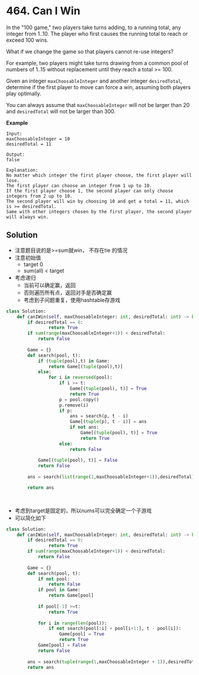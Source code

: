 # 464. Can I Win

In the "100 game," two players take turns adding, to a running total, any integer from 1..10. The player who first causes the running total to reach or exceed 100 wins.

What if we change the game so that players cannot re-use integers?

For example, two players might take turns drawing from a common pool of numbers of 1..15 without replacement until they reach a total >= 100.

Given an integer `maxChoosableInteger` and another integer `desiredTotal`, determine if the first player to move can force a win, assuming both players play optimally.

You can always assume that `maxChoosableInteger` will not be larger than 20 and `desiredTotal` will not be larger than 300.

**Example**

```
Input:
maxChoosableInteger = 10
desiredTotal = 11

Output:
false

Explanation:
No matter which integer the first player choose, the first player will lose.
The first player can choose an integer from 1 up to 10.
If the first player choose 1, the second player can only choose integers from 2 up to 10.
The second player will win by choosing 10 and get a total = 11, which is >= desiredTotal.
Same with other integers chosen by the first player, the second player will always win.
```



## Solution

* 注意题目说的是>=sum就win， 不存在tie 的情况
* 注意初始值
  * target 0
  * sum(all) < target
* 考虑递归
  * 当前可以确定赢，返回
  * 否则遍历所有点，返回对手是否确定赢
  * 考虑到子问题重复，使用hashtable存游戏



```python
class Solution:
    def canIWin(self, maxChoosableInteger: int, desiredTotal: int) -> bool:
        if desiredTotal == 0:
                return True
        if sum(range(maxChoosableInteger+1)) < desiredTotal:
            return False
        
        Game = {}
        def search(pool, t):
            if (tuple(pool),t) in Game:
                return Game[(tuple(pool),t)]
            else:
                for i in reversed(pool):
                    if i >= t:
                        Game[(tuple(pool), t)] = True
                        return True
                    p = pool.copy()
                    p.remove(i)
                    if p:
                        ans = search(p, t - i)
                        Game[(tuple(p), t - i)] = ans
                        if not ans:
                            Game[(tuple(pool), t)] = True
                            return True
                    else:
                        return False
                    
            Game[(tuple(pool), t)] = False
            return False
        
        ans = search(list(range(1,maxChoosableInteger+1)),desiredTotal)

        return ans

               
```

* 考虑到target是固定的，所以nums可以完全确定一个子游戏
* 可以简化如下

```python
class Solution:
    def canIWin(self, maxChoosableInteger: int, desiredTotal: int) -> bool:
        if desiredTotal == 0:
                return True
        if sum(range(maxChoosableInteger+1)) < desiredTotal:
            return False
        
        Game = {}
        def search(pool, t):
            if not pool:
                return False
            if pool in Game:
                return Game[pool]
            
            if pool[-1] >=t:
                return True
                
            for i in range(len(pool)): 
                if not search(pool[:i] + pool[i+1:], t - pool[i]):
                    Game[pool] = True
                    return True
            Game[pool] = False
            return False
        
        ans = search(tuple(range(1,maxChoosableInteger + 1)),desiredTotal)
        return ans

                    
```

